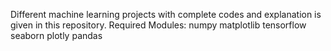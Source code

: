 
Different machine learning projects with complete codes and explanation is given in this repository.
Required Modules:
numpy
matplotlib
tensorflow
seaborn
plotly
pandas

